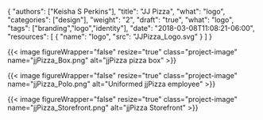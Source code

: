 {
	"authors": ["Keisha S Perkins"],
	"title": "JJ Pizza",
	"what": "logo",
	"categories": ["design"],
	"weight": "2",
	"draft": "true",
	"what": "logo",
	"tags": ["branding","logo","identity"],
	"date": "2018-03-08T11:08:21-06:00",
	"resources": [
	      {
	         "name": "logo",
	         "src": "JJPizza_Logo.svg"
	      }
	    ]
}

{{< image figureWrapper="false" resize="true"  class="project-image" name="jjPizza_Box.png" alt="jjPizza pizza box" >}}

{{< image figureWrapper="false" resize="true"  class="project-image" name="jjPizza_Polo.png" alt="Uniformed jjPizza employee" >}}

{{< image figureWrapper="false" resize="true"  class="project-image" name="jjPizza_Storefront.png" alt="jjPizza Storefront" >}}